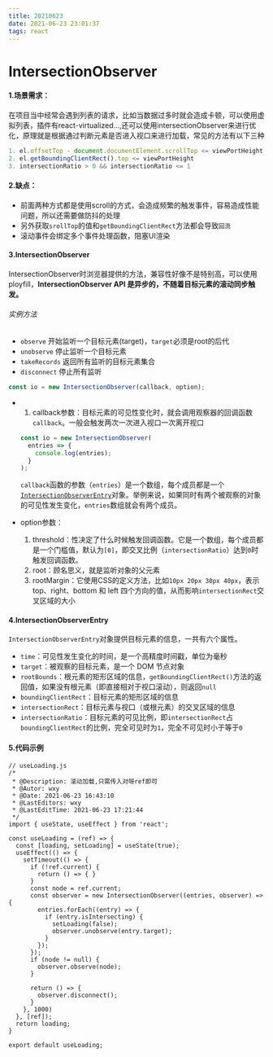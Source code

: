 ```yaml
---
title: 20210623
date: 2021-06-23 23:01:37
tags: react
---
```


# IntersectionObserver

#### **1.场景需求：**

在项目当中经常会遇到列表的请求，比如当数据过多时就会造成卡顿，可以使用虚拟列表，插件有react-virtualized...,还可以使用intersectionObserver来进行优化，原理就是根据通过判断元素是否进入视口来进行加载，常见的方法有以下三种

```js
1. el.offsetTop - document.documentElement.scrollTop <= viewPortHeight
2. el.getBoundingClientRect().top <= viewPortHeight
3. intersectionRatio > 0 && intersectionRatio <= 1
```

#### **2.缺点：**

- 前面两种方式都是使用scroll的方式，会造成频繁的触发事件，容易造成性能问题，所以还需要做防抖的处理
- 另外获取`srollTop`的值和`getBoundingClientRect`方法都会导致`回流`
- 滚动事件会绑定多个事件处理函数，阻塞UI渲染

#### **3.IntersectionObserver**

IntersectionObserver时浏览器提供的方法，兼容性好像不是特别高，可以使用ployfill，**IntersectionObserver API 是异步的，不随着目标元素的滚动同步触发。**

###### 实例方法

- `observe` 开始监听一个目标元素(target)，`target`必须是root的后代
- `unobserve` 停止监听一个目标元素
- `takeRecords` 返回所有监听的目标元素集合
- `disconnect` 停止所有监听

```js
const io = new IntersectionObserver(callback, option);
```

- 1. callback参数：目标元素的可见性变化时，就会调用观察器的回调函数`callback`。一般会触发两次一次进入视口一次离开视口

  ```js
  const io = new IntersectionObserver(
    entries => {
      console.log(entries);
    }
  );
  ```

  `callback`函数的参数（`entries`）是一个数组，每个成员都是一个[`IntersectionObserverEntry`](https://developer.mozilla.org/en-US/docs/Web/API/IntersectionObserverEntry)对象。举例来说，如果同时有两个被观察的对象的可见性发生变化，`entries`数组就会有两个成员。

- option参数：
  1. threshold：性决定了什么时候触发回调函数。它是一个数组，每个成员都是一个门槛值，默认为`[0]`，即交叉比例（`intersectionRatio`）达到`0`时触发回调函数。
  2. root：顾名思义，就是监听对象的父元素
  3. rootMargin：它使用CSS的定义方法，比如`10px 20px 30px 40px`，表示 top、right、bottom 和 left 四个方向的值，从而影响`intersectionRect`交叉区域的大小

#### **4.IntersectionObserverEntry**

`IntersectionObserverEntry`对象提供目标元素的信息，一共有六个属性。

- `time`：可见性发生变化的时间，是一个高精度时间戳，单位为毫秒
- `target`：被观察的目标元素，是一个 DOM 节点对象
- `rootBounds`：根元素的矩形区域的信息，`getBoundingClientRect()`方法的返回值，如果没有根元素（即直接相对于视口滚动），则返回`null`
- `boundingClientRect`：目标元素的矩形区域的信息
- `intersectionRect`：目标元素与视口（或根元素）的交叉区域的信息
- `intersectionRatio`：目标元素的可见比例，即`intersectionRect`占`boundingClientRect`的比例，完全可见时为`1`，完全不可见时小于等于`0`

#### **5.代码示例**

```react
// useLoading.js
/*
 * @Description: 滚动加载,只需传入对呀ref即可
 * @Autor: wxy
 * @Date: 2021-06-23 16:43:10
 * @LastEditors: wxy
 * @LastEditTime: 2021-06-23 17:21:44
 */
import { useState, useEffect } from 'react';

const useLoading = (ref) => {
  const [loading, setLoading] = useState(true);
  useEffect(() => {
    setTimeout(() => {
      if (!ref.current) {
        return () => { }
      }
      const node = ref.current;
      const observer = new IntersectionObserver((entries, observer) => {
        entries.forEach((entry) => {
          if (entry.isIntersecting) {
            setLoading(false);
            observer.unobserve(entry.target);
          }
        });
      });
      if (node != null) {
        observer.observe(node);
      }

      return () => {
        observer.disconnect();
      }
    }, 1000)
  }, [ref]);
  return loading;
}

export default useLoading;

```



